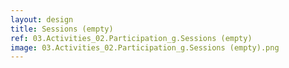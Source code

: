 ```yaml
---
layout: design
title: Sessions (empty)
ref: 03.Activities_02.Participation_g.Sessions (empty)
image: 03.Activities_02.Participation_g.Sessions (empty).png
---
```

